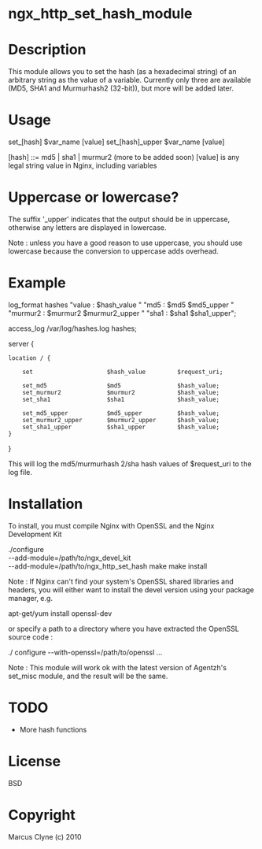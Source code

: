 ngx_http_set_hash_module
========================

Description
===========

This module allows you to set the hash (as a hexadecimal string) of an arbitrary
string as the value of a variable.  Currently only three are available (MD5, SHA1
and Murmurhash2 (32-bit)), but more will be added later.


Usage
=====

set_[hash]          $var_name   [value]
set_[hash]_upper    $var_name   [value]

[hash] ::= md5 | sha1 | murmur2 (more to be added soon)
[value] is any legal string value in Nginx, including variables



Uppercase or lowercase?
=======================

The suffix '_upper' indicates that the output should be in uppercase, otherwise any
letters are displayed in lowercase.

Note : unless you have a good reason to use uppercase, you should use lowercase because
the conversion to uppercase adds overhead.



Example
=======

log_format  hashes  "value : $hash_value  "
                    "md5 : $md5 $md5_upper  "
                    "murmur2 : $murmur2 $murmur2_upper  "
                    "sha1 : $sha1 $sha1_upper";

access_log  /var/log/hashes.log  hashes;

server {

    location / {

        set                     $hash_value         $request_uri;

        set_md5                 $md5                $hash_value;
        set_murmur2             $murmur2            $hash_value;
        set_sha1                $sha1               $hash_value;

        set_md5_upper           $md5_upper          $hash_value;
        set_murmur2_upper       $murmur2_upper      $hash_value;
        set_sha1_upper          $sha1_upper         $hash_value;
    }
}

This will log the md5/murmurhash 2/sha hash values of $request_uri to the log file.



Installation
============

To install, you must compile Nginx with OpenSSL and the Nginx Development Kit

./configure \
    --add-module=/path/to/ngx_devel_kit \
    --add-module=/path/to/ngx_http_set_hash
make
make install


Note : If Nginx can't find your system's OpenSSL shared libraries and headers, you
will either want to install the devel version using your package manager, e.g.

apt-get/yum install openssl-dev

or specify a path to a directory where you have extracted the OpenSSL source code :

./ configure --with-openssl=/path/to/openssl ...


Note : This module will work ok with the latest version of Agentzh's set_misc module,
and the result will be the same.


TODO
====

- More hash functions


License
=======

BSD


Copyright
=========

Marcus Clyne (c) 2010
